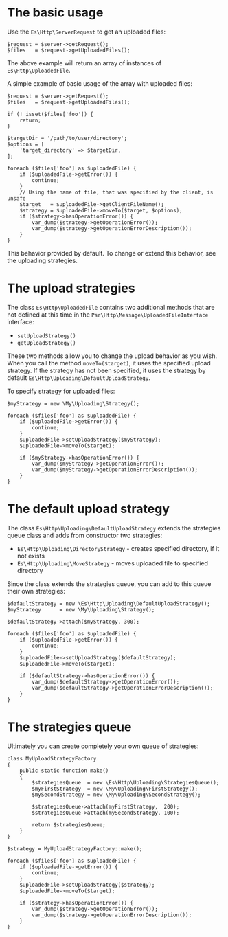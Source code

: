 The basic usage
===============

Use the `Es\Http\ServerRequest` to get an uploaded files:
```
$request = $server->getRequest();
$files   = $request->getUploadedFiles();
```
The above example will return an array of instances of `Es\Http\UploadedFile`.

A simple example of basic usage of the array with uploaded files:
```
$request = $server->getRequest();
$files   = $request->getUploadedFiles();

if (! isset($files['foo']) {
    return;
}

$targetDir = '/path/to/user/directory';
$options = [
    'target_directory' => $targetDir,
];

foreach ($files['foo'] as $uploadedFile) {
    if ($uploadedFile->getError()) {
        continue;
    }
    // Using the name of file, that was specified by the client, is unsafe
    $target   = $uploadedFile->getClientFileName();
    $strategy = $uploadedFile->moveTo($target, $options);
    if ($strategy->hasOperationError()) {
        var_dump($strategy->getOperationError());
        var_dump($strategy->getOperationErrorDescription());
    }
}
```
This behavior provided by default. To change or extend this behavior, see the 
uploading strategies.

# The upload strategies

The class `Es\Http\UploadedFile` contains two additional methods that are not 
defined at this time in the `Psr\Http\Message\UploadedFileInterface` interface:

- `setUploadStrategy()`
- `getUploadStrategy()`

These two methods allow you to change the upload behavior as you wish.
When you call the method `moveTo($target)`, it uses the specified  upload strategy.
If the strategy has not been specified, it uses the strategy by default 
`Es\Http\Uploading\DefaultUploadStrategy`.

To specify strategy for uploaded files:
```
$myStrategy = new \My\Uploading\Strategy();

foreach ($files['foo'] as $uploadedFile) {
    if ($uploadedFile->getError()) {
        continue;
    }
    $uploadedFile->setUploadStrategy($myStrategy);
    $uploadedFile->moveTo($target);

    if ($myStrategy->hasOperationError()) {
        var_dump($myStrategy->getOperationError());
        var_dump($myStrategy->getOperationErrorDescription());
    }
}
```

# The default upload strategy

The class `Es\Http\Uploading\DefaultUploadStrategy` extends the strategies queue
class and adds from constructor two strategies:

- `Es\Http\Uploading\DirectoryStrategy` - creates specified directory, if it 
  not exists
- `Es\Http\Uploading\MoveStrategy` - moves uploaded file to specified directory

Since the class extends the strategies queue, you can add to this queue their 
own strategies:
```
$defaultStrategy = new \Es\Http\Uploading\DefaultUploadStrategy();
$myStrategy      = new \My\Uploading\Strategy();

$defaultStrategy->attach($myStrategy, 300);

foreach ($files['foo'] as $uploadedFile) {
    if ($uploadedFile->getError()) {
        continue;
    }
    $uploadedFile->setUploadStrategy($defaultStrategy);
    $uploadedFile->moveTo($target);

    if ($defaultStrategy->hasOperationError()) {
        var_dump($defaultStrategy->getOperationError());
        var_dump($defaultStrategy->getOperationErrorDescription());
    }
}
```

# The strategies queue

Ultimately you can create completely your own queue of strategies:
```
class MyUploadStrategyFactory
{
    public static function make()
    {
        $strategiesQueue  = new \Es\Http\Uploading\StrategiesQueue();
        $myFirstStrategy  = new \My\Uploading\FirstStrategy();
        $mySecondStrategy = new \My\Uploading\SecondStrategy();

        $strategiesQueue->attach(myFirstStrategy,  200);
        $strategiesQueue->attach(mySecondStrategy, 100);

        return $strategiesQueue;
    }
}

$strategy = MyUploadStrategyFactory::make();

foreach ($files['foo'] as $uploadedFile) {
    if ($uploadedFile->getError()) {
        continue;
    }
    $uploadedFile->setUploadStrategy($strategy);
    $uploadedFile->moveTo($target);

    if ($strategy->hasOperationError()) {
        var_dump($strategy->getOperationError());
        var_dump($strategy->getOperationErrorDescription());
    }
}
```
